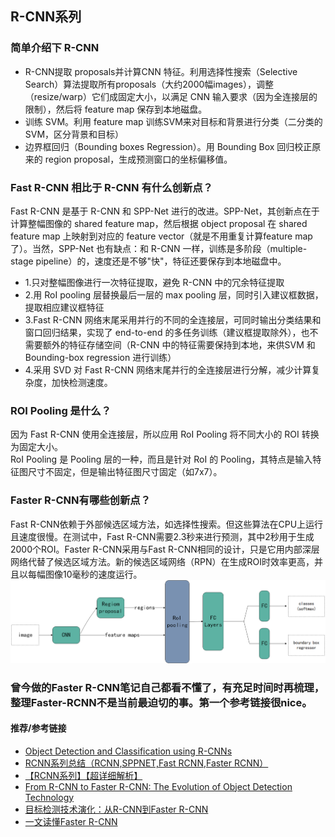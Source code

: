 ﻿## R-CNN系列
### 简单介绍下 R-CNN
- R-CNN提取 proposals并计算CNN 特征。利用选择性搜索（Selective Search）算法提取所有proposals（大约2000幅images），调整（resize/warp）它们成固定大小，以满足 CNN 输入要求（因为全连接层的限制），然后将 feature map 保存到本地磁盘。
- 训练 SVM。利用 feature map 训练SVM来对目标和背景进行分类（二分类的SVM，区分背景和目标）
- 边界框回归（Bounding boxes Regression）。用 Bounding Box 回归校正原来的 region proposal，生成预测窗口的坐标偏移值。

### Fast R-CNN 相比于 R-CNN 有什么创新点？
Fast R-CNN 是基于 R-CNN 和 SPP-Net 进行的改进。SPP-Net，其创新点在于计算整幅图像的 shared feature map，然后根据 object proposal 在 shared feature map 上映射到对应的 feature vector（就是不用重复计算feature map了）。当然，SPP-Net 也有缺点：和 R-CNN 一样，训练是多阶段（multiple-stage pipeline）的，速度还是不够"快"，特征还要保存到本地磁盘中。
- 1.只对整幅图像进行一次特征提取，避免 R-CNN 中的冗余特征提取
- 2.用 RoI pooling 层替换最后一层的 max pooling 层，同时引入建议框数据，提取相应建议框特征
- 3.Fast R-CNN 网络末尾采用并行的不同的全连接层，可同时输出分类结果和窗口回归结果，实现了 end-to-end 的多任务训练（建议框提取除外），也不需要额外的特征存储空间（R-CNN 中的特征需要保持到本地，来供SVM 和 Bounding-box regression 进行训练）
- 4.采用 SVD 对 Fast R-CNN 网络末尾并行的全连接层进行分解，减少计算复杂度，加快检测速度。

### ROI Pooling 是什么？
因为 Fast R-CNN 使用全连接层，所以应用 RoI Pooling 将不同大小的 ROI 转换为固定大小。  
RoI Pooling 是 Pooling 层的一种，而且是针对 RoI 的 Pooling，其特点是输入特征图尺寸不固定，但是输出特征图尺寸固定（如7x7）。

### Faster R-CNN有哪些创新点？
Fast R-CNN依赖于外部候选区域方法，如选择性搜索。但这些算法在CPU上运行且速度很慢。在测试中，Fast R-CNN需要2.3秒来进行预测，其中2秒用于生成2000个ROI。Faster R-CNN采用与Fast R-CNN相同的设计，只是它用内部深层网络代替了候选区域方法。新的候选区域网络（RPN）在生成ROI时效率更高，并且以每幅图像10毫秒的速度运行。  
![Faster R-CNN](sources/faster.png)

### 曾今做的Faster R-CNN笔记自己都看不懂了，有充足时间时再梳理，整理Faster-RCNN不是当前最迫切的事。第一个参考链接很nice。

#### 推荐/参考链接
- [Object Detection and Classification using R-CNNs](http://www.telesens.co/2018/03/11/object-detection-and-classification-using-r-cnns/)
- [RCNN系列总结（RCNN,SPPNET,Fast RCNN,Faster RCNN）](https://blog.csdn.net/hust_lmj/article/details/78974348)
- [【RCNN系列】【超详细解析】](https://blog.csdn.net/amor_tila/article/details/78809791)
- [From R-CNN to Faster R-CNN: The Evolution of Object Detection Technology](https://dzone.com/articles/from-r-cnn-to-faster-r-cnn-the-evolution-of-object)
- [目标检测技术演化：从R-CNN到Faster R-CNN](https://zhuanlan.zhihu.com/p/40679183)
- [一文读懂Faster R-CNN](https://zhuanlan.zhihu.com/p/31426458)

